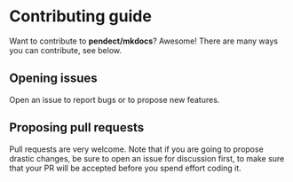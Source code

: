 # Contributing guide
Want to contribute to **pendect/mkdocs**? Awesome!
There are many ways you can contribute, see below.

## Opening issues
Open an issue to report bugs or to propose new features.

## Proposing pull requests
Pull requests are very welcome.
Note that if you are going to propose drastic changes, be sure to open an issue for discussion first,
to make sure that your PR will be accepted before you spend effort coding it.
